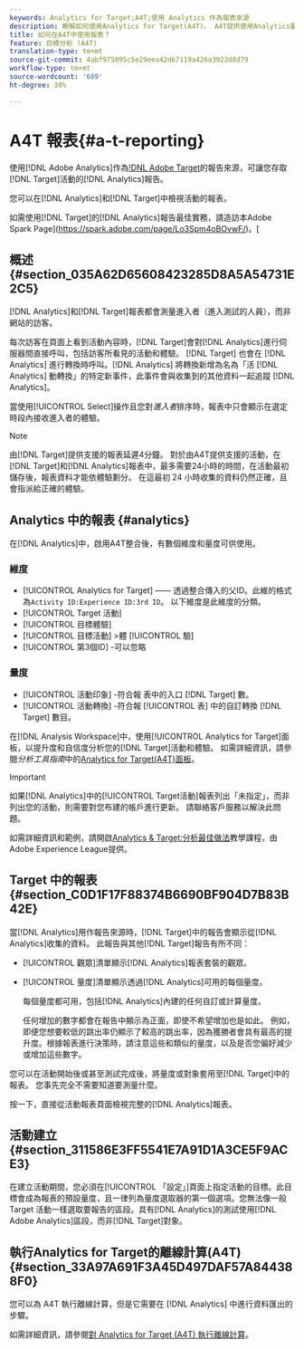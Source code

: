 ```yaml
---
keywords: Analytics for Target;A4T;使用 Analytics 作為報表來源
description: 瞭解如何使用Analytics for Target(A4T)。 A4T提供使用Analytics量度和觀眾區隔之Target活動的Analytics報表存取權。
title: 如何在A4T中使用報表？
feature: 目標分析 (A4T)
translation-type: tm+mt
source-git-commit: 4abf975095c5e29eea42d67119a426a3922d8d79
workflow-type: tm+mt
source-wordcount: '689'
ht-degree: 30%

---
```



# A4T 報表{#a-t-reporting}

使用[!DNL Adobe Analytics]作為[!DNL Adobe Target](A4T)的報告來源，可讓您存取[!DNL Target]活動的[!DNL Analytics]報告。

您可以在[!DNL Analytics]和[!DNL Target]中檢視活動的報表。

如需使用[!DNL Target]的[!DNL Analytics]報告最佳實務，請造訪本Adobe Spark Page](https://spark.adobe.com/page/Lo3Spm4oBOvwF/)。[

## 概述 {#section_035A62D65608423285D8A5A54731E2C5}

[!DNL Analytics]和[!DNL Target]報表都會測量進入者（進入測試的人員），而非網站的訪客。

每次訪客在頁面上看到活動內容時，[!DNL Target]會對[!DNL Analytics]進行伺服器間直接呼叫，包括訪客所看見的活動和體驗。 [!DNL Target] 也會在 [!DNL Analytics] 進行轉換時呼叫。[!DNL Analytics] 將轉換新增為名為「活 [!DNL Analytics] 動轉換」的特定新事件，此事件會與收集到的其他資料一起追蹤 [!DNL Analytics]。

當使用[!UICONTROL Select]操作且您對&#x200B;*進入者*&#x200B;排序時，報表中只會顯示在選定時段內接收進入者的體驗。

>[!NOTE]
>
>由[!DNL Target]提供支援的報表延遲4分鐘。 對於由A4T提供支援的活動，在[!DNL Target]和[!DNL Analytics]報表中，最多需要24小時的時間，在活動最初儲存後，報表資料才能依體驗劃分。 在這最初 24 小時收集的資料仍然正確，且會指派給正確的體驗。

## Analytics 中的報表  {#analytics}

在[!DNL Analytics]中，啟用A4T整合後，有數個維度和量度可供使用。

### 維度

* [!UICONTROL Analytics for Target]  —— 透過整合傳入的父ID。此維的格式為`Activity ID:Experience ID:3rd ID`。 以下維度是此維度的分類。
* [!UICONTROL Target 活動]
* [!UICONTROL 目標體驗]
* [!UICONTROL 目標活動] >體 [!UICONTROL 驗]
* [!UICONTROL 第3個ID] -可以忽略

### 量度

* [!UICONTROL 活動印象] -符合報  表中的入口 [!DNL Target] 數。
* [!UICONTROL 活動轉換] -符合報 [!UICONTROL 表] 中的自訂轉換 [!DNL Target] 數目。

在[!DNL Analysis Workspace]中，使用[!UICONTROL  Analytics for Target]面板，以提升度和自信度分析您的[!DNL Target]活動和體驗。 如需詳細資訊，請參閱&#x200B;*分析工具指南*&#x200B;中的[Analytics for Target(A4T)面板](https://experienceleague.adobe.com/docs/analytics/analyze/analysis-workspace/panels/a4t-panel.html)。

>[!IMPORTANT]
>
>如果[!DNL Analytics]中的[!UICONTROL Target活動]報表列出「未指定」，而非列出您的活動，則需要對您布建的帳戶進行更新。 請聯絡客戶服務以解決此問題。

如需詳細資訊和範例，請開啟[Analytics &amp; Target:分析最佳做法](https://spark.adobe.com/page/Lo3Spm4oBOvwF/)教學課程，由Adobe Experience League提供。

## Target 中的報表 {#section_C0D1F17F88374B6690BF904D7B83B42E}

當[!DNL Analytics]用作報告來源時，[!DNL Target]中的報告會顯示從[!DNL Analytics]收集的資料。 此報告與其他[!DNL Target]報告有所不同：

* [!UICONTROL 觀眾]清單顯示[!DNL Analytics]報表套裝的觀眾。
* [!UICONTROL 量度]清單顯示透過[!DNL Analytics]可用的每個量度。

   每個量度都可用，包括[!DNL Analytics]內建的任何自訂或計算量度。

   任何增加的數字都會在報告中顯示為正面，即使不希望增加也是如此。 例如，即便您想要較低的跳出率仍顯示了較高的跳出率，因為獲勝者會具有最高的提升度。根據報表進行決策時，請注意這些和類似的量度，以及是否您偏好減少或增加這些數字。

您可以在活動開始後或甚至測試完成後，將量度或對象套用至[!DNL Target]中的報表。 您事先完全不需要知道要測量什麼。

按一下，直接從活動報表頁面檢視完整的[!DNL Analytics]報表。

## 活動建立 {#section_311586E3FF5541E7A91D1A3CE5F9ACE3}

在建立活動期間，您必須在[!UICONTROL 「設定」]頁面上指定活動的目標。此目標會成為報表的預設量度，且一律列為量度選取器的第一個選項。您無法像一般 Target 活動一樣選取要報告的區段。具有[!DNL Analytics]的測試使用[!DNL Adobe Analytics]區段，而非[!DNL Target]對象。

## 執行Analytics for Target的離線計算(A4T){#section_33A97A691F3A45D497DAF57A844388F0}

您可以為 A4T 執行離線計算，但是它需要在 [!DNL Analytics] 中進行資料匯出的步驟。

如需詳細資訊，請參閱[對 Analytics for Target (A4T) 執行離線計算](/help/c-reports/conversion-rate.md#concept_0D0002A1EBDF420E9C50E2A46F36629B)。
